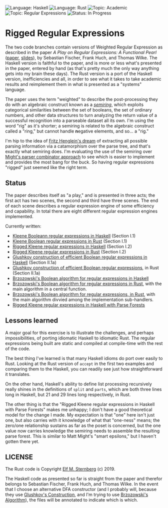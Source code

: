 ![Language: Haskell](https://img.shields.io/badge/language-Haskell-yellowgreen.svg)
![Language: Rust](https://img.shields.io/badge/language-Rust-green.svg)
![Topic: Academic](https://img.shields.io/badge/topic-Academic-red.svg)
![Topic: Regular Expressions](https://img.shields.io/badge/topic-Regular_Expressions-red.svg)
![Status: In Progress](https://img.shields.io/badge/status-In_Progress-yellow.svg)

# Rigged Regular Expressions

The two code branches contain versions of Weighted Regular Expression as
described in the paper *A Play on Regular Expressions: A Functional
Pearl*
([paper](http://sebfisch.github.io/haskell-regexp/regexp-play.pdf),
[slides](http://sebfisch.github.io/haskell-regexp/regexp-talk.pdf)), by
Sebastian Fischer, Frank Huch, and Thomas Wilke.  The Haskell version is
faithful to the paper, and is more or less what's presented in the
paper, entered by hand (as that's pretty much the only way anything gets
into my brain these days).  The Rust version is a port of the Haskell
version, inefficiencies and all, in order to see what it takes to take
academic results and reimplement them in what is presented as a
"systems" language.

The paper uses the term "weighted" to describe the post-processing they
do with an algebraic construct known as a
[*semiring*](https://en.wikipedia.org/wiki/Semiring), which exploits
categorical similarities between the set of booleans, the set of
ordinary numbers, and other data structures to turn analyzing the return
value of a successful recognition into a parseable dataset all its own.
I'm using the word "rig" as it's shorter; a semiring is related to the
algebraic construct called a "ring," but cannot handle **n**egative
elements, and so... a "rig."

I'm hip to the idea of [Fritz Henglein's
dream](http://www.cs.ox.ac.uk/ralf.hinze/WG2.8/27/slides/fritz.pdf) of
extracting all possible parsing information via a catamorphism over the
parse tree, and that's exactly what semiring does.  I'm evaluating the
use of the semiring over [Might's parser combinator
approach](http://matt.might.net/papers/might2011derivatives.pdf) to see
which is easier to implement and provides the most bang for the buck. So
having regular expressions "rigged" just seemed like the right term.

## Status

The paper describes itself as "a play," and is presented in three acts;
the first act has two scenes, the second and third have three scenes.
The end of each scene describes a regular expression engine of some
efficiency and capability.  In total there are eight different regular
expression engines implemented.

Currently written:
- [Kleene Booleann regular expressions in Haskell](./haskell/01_SimpleRegex) (Section I.1)
- [Kleene Boolean regular expressions in Rust](./rust/01_simpleregex) (Section I.1)
- [Rigged Kleene regular expressions in Haskell](./haskell/02_RiggedRegex) (Section I.2)
- [Rigged Kleene regular expressions in Rust](./rust/02_riggedregex) (Section I.2)
- [Glushkov construction of efficient Boolean regular expressions in Haskell](./haskell/04_Gluskov) (Section II.1a)
- [Glushkov construction of efficient Boolean regular expressions](./rust/05_glushkov), in Rust (Section II.1a)
- [Brzozowski's Boolean algorithm for regular expressions in Haskell](./haskell/03_Brzozowski)
- [Brzozowski's Boolean algorithm for regular expressions in Rust](./rust/03_brzozowski_1), with the main
algorithm in a central function.
- [Brzozowski's Boolean algorithm for regular expressions, in Rust](./rust/03_brzozowski_2), with
the main algorithm divvied among the implementation sub-handlers.
- [Rigged Kleene regular expressions in Haskell with Parse Forests](./haskell/06_RiggedRegex)

## Lessons learned

A major goal for this exercise is to illustrate the challenges, and
perhaps impossibilities, of porting idiomatic Haskell to idiomatic
Rust.  The regular expressions being built are static and compiled at
compile-time with the rest of the code.

The best thing I've learned is that many Haskell idioms do port over
easily to Rust.  Looking at the Rust version of `accept` in the first
two examples and comparing them to the Haskell, you can readily see just
how straightforward it translates.

On the other hand, Haskell's ability to define list processing
recursively really shines in the definitions of `split` and `parts`,
which are both three lines long in Haskell, but 21 and 29 lines long
respectively, in Rust.

The other thing is that the "Rigged Kleene regular expressions in
Haskell with Parse Forests" makes me unhappy; I don't have a good
theoretical model for the change I made.  My expectation is that "one"
here isn't just one, but also carries with it knowledge of what that
"one-ness" means; the zero/one relationship sustains as far as the 
poset is concerned, but the one value now carries knowledge the semiring
needs to assemble the resulting parse forest.  This is similar to Matt
Might's "smart epsilons," but I haven't gotten there yet.

## LICENSE 

The Rust code is Copyright [Elf M. Sternberg](https://elfsternberg.com) (c) 2019.

The Haskell code as presented so far is straight from the paper and
therefor belongs to Sebastian Fischer, Frank Huch, and Thomas Wilke.  In
the event that I choose an alternative DFA constructor (and I probably
will, because they use [Glushkov's
Construction](https://en.wikipedia.org/wiki/Glushkov%27s_construction_algorithm),
and I'm trying to use [Brzozowski's
Algorithm](https://en.wikipedia.org/wiki/Brzozowski_derivative#Derivative_of_a_regular_expression)),
the files will be annotated to indicate which is which.

